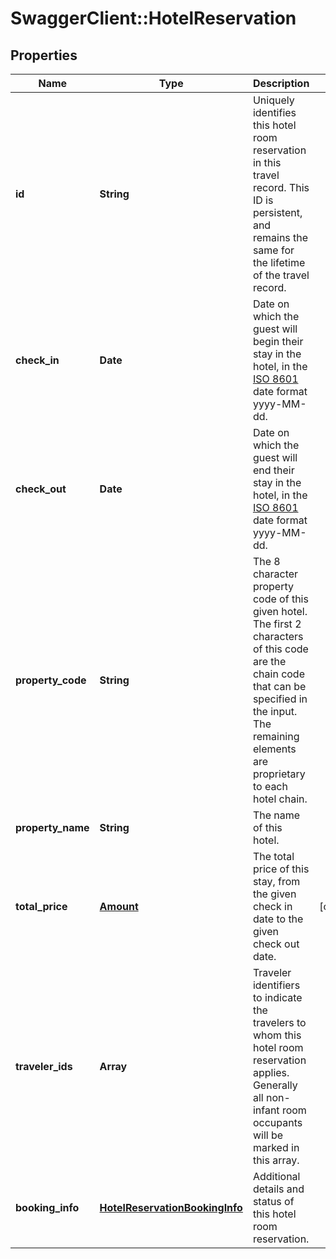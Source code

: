 # SwaggerClient::HotelReservation

## Properties
Name | Type | Description | Notes
------------ | ------------- | ------------- | -------------
**id** | **String** | Uniquely identifies this hotel room reservation in this travel record. This ID is persistent, and remains the same for the lifetime of the travel record. |
**check_in** | **Date** | Date on which the guest will begin their stay in the hotel, in the <a href="https://en.wikipedia.org/wiki/ISO_8601">ISO 8601</a> date format yyyy-MM-dd. |
**check_out** | **Date** | Date on which the guest will end their stay in the hotel, in the <a href="https://en.wikipedia.org/wiki/ISO_8601">ISO 8601</a> date format yyyy-MM-dd. |
**property_code** | **String** | The 8 character property code of this given hotel. The first 2 characters of this code are the chain code that can be specified in the input. The remaining elements are proprietary to each hotel chain. |
**property_name** | **String** | The name of this hotel. |
**total_price** | [**Amount**](Amount.md) | The total price of this stay, from the given check in date to the given check out date. | [optional]
**traveler_ids** | **Array<String>** | Traveler identifiers to indicate the travelers to whom this hotel room reservation applies. Generally all non-infant room occupants will be marked in this array. |
**booking_info** | [**HotelReservationBookingInfo**](HotelReservationBookingInfo.md) | Additional details and status of this hotel room reservation. |


